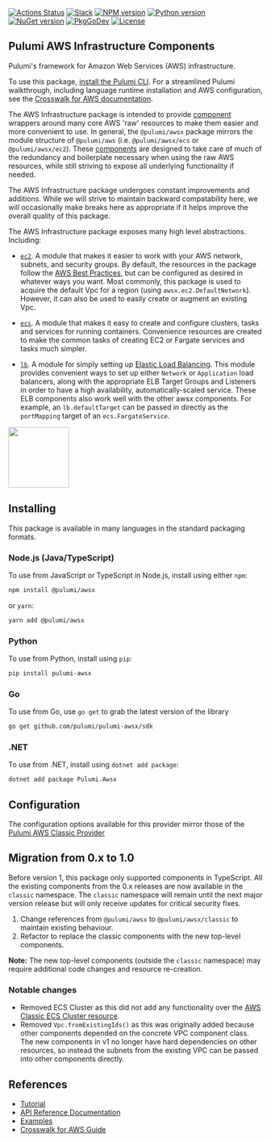 [![Actions Status](https://github.com/pulumi/pulumi-awsx/workflows/master/badge.svg)](https://github.com/pulumi/pulumi-awsx/actions)
[![Slack](http://www.pulumi.com/images/docs/badges/slack.svg)](https://slack.pulumi.com)
[![NPM version](https://badge.fury.io/js/%40pulumi%2Fawsx.svg)](https://www.npmjs.com/package/@pulumi/awsx)
[![Python version](https://badge.fury.io/py/pulumi-awsx.svg)](https://pypi.org/project/pulumi-awsx)
[![NuGet version](https://badge.fury.io/nu/pulumi.awsx.svg)](https://badge.fury.io/nu/pulumi.awsx)
[![PkgGoDev](https://pkg.go.dev/badge/github.com/pulumi/pulumi-awsx/sdk/go)](https://pkg.go.dev/github.com/pulumi/pulumi-awsx/sdk/go)
[![License](https://img.shields.io/npm/l/%40pulumi%2Fawsx.svg)](https://github.com/pulumi/pulumi-awsx/blob/master/LICENSE)

## Pulumi AWS Infrastructure Components

Pulumi's framework for Amazon Web Services (AWS) infrastructure.

To use this package, [install the Pulumi CLI](https://www.pulumi.com/docs/get-started/install/). For a streamlined Pulumi walkthrough, including language runtime installation and AWS configuration, see the [Crosswalk for AWS documentation](https://www.pulumi.com/docs/guides/crosswalk/aws/).

The AWS Infrastructure package is intended to provide [component](https://www.pulumi.com/docs/intro/concepts/resources/components/) wrappers around many core AWS 'raw' resources to make them easier and more convenient to use.  In general, the `@pulumi/awsx` package mirrors the module structure of `@pulumi/aws` (i.e. `@pulumi/awsx/ecs` or `@pulumi/awsx/ec2`).  These [components](https://www.pulumi.com/docs/intro/concepts/resources/components/) are designed to take care of much of the redundancy and boilerplate necessary when using the raw AWS resources, while still striving to expose all underlying functionality if needed.

The AWS Infrastructure package undergoes constant improvements and additions.  While we will strive to maintain backward compatability here, we will occasionally make breaks here as appropriate if it helps improve the overall quality of this package.

The AWS Infrastructure package exposes many high level abstractions.  Including:

* [`ec2`](https://github.com/pulumi/pulumi-awsx/blob/master/awsx/ec2).  A module that makes it easier to work with your AWS network, subnets, and security groups.  By default, the resources in the package follow the [AWS Best Practices](
  https://aws.amazon.com/answers/networking/aws-single-vpc-design/), but can be configured as desired in whatever ways you want.  Most commonly, this package is used to acquire the default Vpc for a region (using `awsx.ec2.DefaultNetwork`).  However, it can also be used to easily create or augment an existing Vpc.

* [`ecs`](https://github.com/pulumi/pulumi-awsx/blob/master/awsx/ecs).  A module that makes it easy to create and configure clusters, tasks and services for running containers. Convenience resources are created to make the common tasks of creating EC2 or Fargate services and tasks much simpler.

* [`lb`](https://github.com/pulumi/pulumi-awsx/tree/master/awsx/lb).  A module for simply setting up [Elastic Load Balancing](https://aws.amazon.com/elasticloadbalancing/). This module provides convenient ways to set up either `Network` or `Application` load balancers, along with the appropriate ELB Target Groups and Listeners in order to have a high availability, automatically-scaled service.  These ELB components also work well with the other awsx components.  For example, an `lb.defaultTarget` can be passed in directly as the `portMapping` target of an `ecs.FargateService`.

<div>
    <a href="https://www.pulumi.com/docs/guides/crosswalk/aws/" title="Get Started">
       <img src="https://www.pulumi.com/images/get-started.svg?" width="120">
    </a>
</div>

## Installing

This package is available in many languages in the standard packaging formats.

### Node.js (Java/TypeScript)

To use from JavaScript or TypeScript in Node.js, install using either `npm`:

```bash
npm install @pulumi/awsx
```

or `yarn`:

```bash
yarn add @pulumi/awsx
```

### Python

To use from Python, install using `pip`:

```bash
pip install pulumi-awsx
```

### Go

To use from Go, use `go get` to grab the latest version of the library

```bash
go get github.com/pulumi/pulumi-awsx/sdk
```

### .NET

To use from .NET, install using `dotnet add package`:

```bash
dotnet add package Pulumi.Awsx
```

## Configuration

The configuration options available for this provider mirror those of the [Pulumi AWS Classic Provider](https://github.com/pulumi/pulumi-aws#configuration)

## Migration from 0.x to 1.0

Before version 1, this package only supported components in TypeScript. All the existing components from the 0.x releases are now available in the `classic` namespace. The `classic` namespace will remain until the next major version release but will only receive updates for critical security fixes.

1. Change references from `@pulumi/awsx` to `@pulumi/awsx/classic` to maintain existing behaviour.
2. Refactor to replace the classic components with the new top-level components.

**Note:** The new top-level components (outside the `classic` namespace) may require additional code changes and resource re-creation.

### Notable changes

- Removed ECS Cluster as this did not add any functionality over the [AWS Classic ECS Cluster resource](https://www.pulumi.com/registry/packages/aws/api-docs/ecs/cluster/).
- Removed `Vpc.fromExistingIds()` as this was originally added because other components depended on the concrete VPC component class. The new components in v1 no longer have hard dependencies on other resources, so instead the subnets from the existing VPC can be passed into other components directly.

## References

* [Tutorial](https://www.pulumi.com/blog/crosswalk-for-aws-1-0/)
* [API Reference Documentation](https://www.pulumi.com/registry/packages/awsx/api-docs/)
* [Examples](./examples)
* [Crosswalk for AWS Guide](https://www.pulumi.com/docs/guides/crosswalk/aws/)
